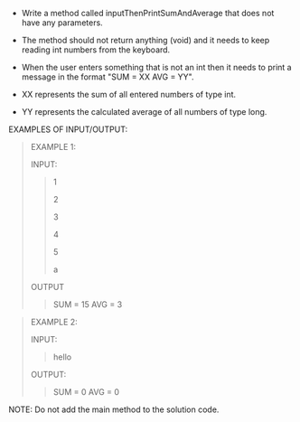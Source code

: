 * Write a method called inputThenPrintSumAndAverage that does not have any parameters.

* The method should not return anything (void) and it needs to keep reading int numbers from the keyboard.

* When the user enters something that is not an int then it needs to print a message in the format "SUM = XX AVG = YY".

* XX represents the sum of all entered numbers of type int.

* YY represents the calculated average of all numbers of type long.

EXAMPLES OF INPUT/OUTPUT:

> EXAMPLE 1:
>
> INPUT:
  >>
  >> 1
  >>
  >> 2
  >>
  >> 3
  >>
  >> 4
  >>
  >> 5
  >>
  >> a
>
> OUTPUT
>
  >> SUM = 15 AVG = 3



> EXAMPLE 2:
>
> INPUT:
> 
  >> hello
>
> OUTPUT:
>
  >> SUM = 0 AVG = 0


NOTE: Do not add the main method to the solution code.
